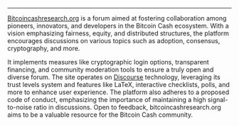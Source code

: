 ---
[Bitcoincashresearch.org](https://bitcoincashresearch.org/) is a forum aimed at fostering collaboration among pioneers, innovators, and developers in the Bitcoin Cash ecosystem. With a vision emphasizing fairness, equity, and distributed structures, the platform encourages discussions on various topics such as adoption, consensus, cryptography, and more. 

It implements measures like cryptographic login options, transparent financing, and community moderation tools to ensure a truly open and diverse forum. The site operates on [Discourse](https://www.discourse.org/) technology, leveraging its trust levels system and features like LaTeX, interactive checklists, polls, and more to enhance user experience. The platform also adheres to a proposed code of conduct, emphasizing the importance of maintaining a high signal-to-noise ratio in discussions. Open to feedback, bitcoincashresearch.org aims to be a valuable resource for the Bitcoin Cash community.